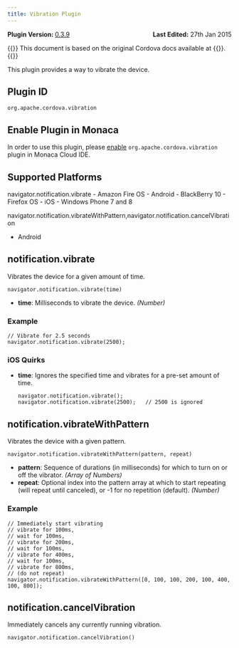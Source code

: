 ```yaml
---
title: Vibration Plugin
---
```


<div>
  <div  style="float: left;" align="left"><b>Plugin Version: </b><a href="https://github.com/apache/cordova-plugin-vibration/blob/master/RELEASENOTES.md#039-jun-05-2014">0.3.9</a></div>   
  <div align="right" style="float: right;"><b>Last Edited:</b> 27th Jan 2015</div>
  <br/>
</div>

{{<note>}}
This document is based on the original Cordova docs available at {{<link title="Cordova Docs" href="https://github.com/apache/cordova-plugin-vibration">}}.
{{</note>}}

This plugin provides a way to vibrate the device.

Plugin ID
---------

    org.apache.cordova.vibration

Enable Plugin in Monaca
-----------------------

In order to use this plugin, please [enable](/en/monaca_ide/manual/dependencies/cordova_plugin/#add-plugins)
`org.apache.cordova.vibration` plugin in Monaca Cloud IDE.

Supported Platforms
-------------------

navigator.notification.vibrate - Amazon Fire OS - Android - BlackBerry
10 - Firefox OS - iOS - Windows Phone 7 and 8

navigator.notification.vibrateWithPattern,navigator.notification.cancelVibration
- Android

notification.vibrate
--------------------

Vibrates the device for a given amount of time.

    navigator.notification.vibrate(time)

-   **time**: Milliseconds to vibrate the device. *(Number)*

### Example

    // Vibrate for 2.5 seconds
    navigator.notification.vibrate(2500);

### iOS Quirks

-   **time**: Ignores the specified time and vibrates for a pre-set
    amount of time.

        navigator.notification.vibrate();
        navigator.notification.vibrate(2500);   // 2500 is ignored

notification.vibrateWithPattern
-------------------------------

Vibrates the device with a given pattern.

    navigator.notification.vibrateWithPattern(pattern, repeat)

-   **pattern**: Sequence of durations (in milliseconds) for which to
    turn on or off the vibrator. *(Array of Numbers)*
-   **repeat**: Optional index into the pattern array at which to start
    repeating (will repeat until canceled), or -1 for no repetition
    (default). *(Number)*

### Example

    // Immediately start vibrating
    // vibrate for 100ms,
    // wait for 100ms,
    // vibrate for 200ms,
    // wait for 100ms,
    // vibrate for 400ms,
    // wait for 100ms,
    // vibrate for 800ms,
    // (do not repeat)
    navigator.notification.vibrateWithPattern([0, 100, 100, 200, 100, 400, 100, 800]);

notification.cancelVibration
----------------------------

Immediately cancels any currently running vibration.

    navigator.notification.cancelVibration()

